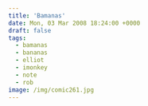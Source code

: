 ```yaml
---
title: 'Bamanas'
date: Mon, 03 Mar 2008 18:24:00 +0000
draft: false
tags:
  - bamanas
  - bananas
  - elliot
  - imonkey
  - note
  - rob
image: /img/comic261.jpg
---
```


